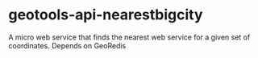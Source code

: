 # geotools-api-nearestbigcity
A micro web service that finds the nearest web service for a given set of coordinates. Depends on GeoRedis
